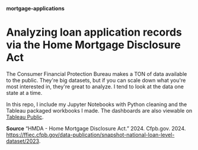 #### mortgage-applications
# Analyzing loan application records via the Home Mortgage Disclosure Act
The Consumer Financial Protection Bureau makes a TON of data available to the public. They're big datasets, but if you can scale down what you're most interested in, they're great to analyze. I tend to look at the data one state at a time.

In this repo, I include my Jupyter Notebooks with Python cleaning and the Tableau packaged workbooks I made. The dashboards are also viewable on [Tableau Public](https://public.tableau.com/app/profile/natalie.sayth/viz/PennsylvaniaMortgages2018-2023/Presentation).

**Source**
“HMDA - Home Mortgage Disclosure Act.” 2024. Cfpb.gov. 2024. https://ffiec.cfpb.gov/data-publication/snapshot-national-loan-level-dataset/2023.
